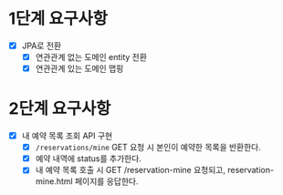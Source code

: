 # 1단계 요구사항
- [x] JPA로 전환
  - [x] 연관관계 없는 도메인 entity 전환
  - [x] 연관관계 있는 도메인 맵핑

# 2단계 요구사항
- [x] 내 예약 목록 조회 API 구현
  - [x] `/reservations/mine` GET 요청 시 본인이 예약한 목록을 반환한다.
  - [x] 예약 내역에 status를 추가한다.
  - [x] 내 예약 목록 호출 시 GET /reservation-mine 요청되고, reservation-mine.html 페이지를 응답한다.
